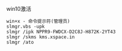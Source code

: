 win10激活

```
win+x - 命令提示符(管理员)
slmgr.vbs -upk
slmgr /ipk NPPR9-FWDCX-D2C8J-H872K-2YT43
slmgr /skms kms.xspace.in
slmgr /ato
```



